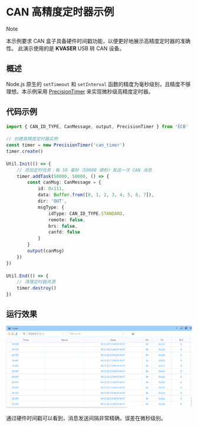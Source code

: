 # CAN 高精度定时器示例

> [!NOTE]
> 本示例要求 CAN 盒子具备硬件时间戳功能，以便更好地展示高精度定时器的准确性。
> 此演示使用的是 **KVASER** USB 转 CAN 设备。

## 概述

Node.js 原生的 `setTimeout` 和 `setInterval` 函数的精度为毫秒级别，且精度不够理想。本示例采用 [PrecisionTimer](https://app.whyengineer.com/scriptApi/classes/PrecisionTimer.html) 来实现微秒级高精度定时器。

## 代码示例


```typescript
import { CAN_ID_TYPE, CanMessage, output, PrecisionTimer } from 'ECB'

// 创建高精度定时器实例
const timer = new PrecisionTimer('can_timer')
timer.create()

Util.Init(() => {
    // 添加定时任务：每 50 毫秒（50000 微秒）发送一次 CAN 消息
    timer.addTask(50000, 50000, () => {
        const canMsg: CanMessage = {
            id: 0x111,
            data: Buffer.from([0, 1, 2, 3, 4, 5, 6, 7]),
            dir: 'OUT',
            msgType: {
                idType: CAN_ID_TYPE.STANDARD,
                remote: false,
                brs: false,
                canfd: false
            }
        }
        output(canMsg)
    })
})

Util.End(() => {
    // 清理定时器资源
    timer.destroy()
})
```

## 运行效果

![CAN 高精度定时器运行效果](./image.png)

通过硬件时间戳可以看到，消息发送间隔非常精确，误差在微秒级别。
